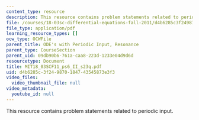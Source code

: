 ```yaml
---
content_type: resource
description: This resource contains problem statements related to periodic input.
file: /courses/18-03sc-differential-equations-fall-2011/d4b6285c3f249870184743545873e3f3_MIT18_03SCF11_ps6_II_s23q.pdf
file_type: application/pdf
learning_resource_types: []
ocw_type: OCWFile
parent_title: ODE's with Periodic Input, Resonance
parent_type: CourseSection
parent_uid: 09db90b6-761a-caa8-223d-1233e04d9d6d
resourcetype: Document
title: MIT18_03SCF11_ps6_II_s23q.pdf
uid: d4b6285c-3f24-9870-1847-43545873e3f3
video_files:
  video_thumbnail_file: null
video_metadata:
  youtube_id: null
---
```

This resource contains problem statements related to periodic input.

